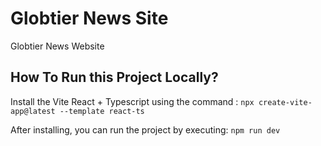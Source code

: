 # Globtier News Site
Globtier News Website

## How To Run this  Project Locally?
  
  Install the Vite React + Typescript using the command : `npx create-vite-app@latest --template react-ts`

  After installing, you can run the project by executing:
 `npm run dev`
